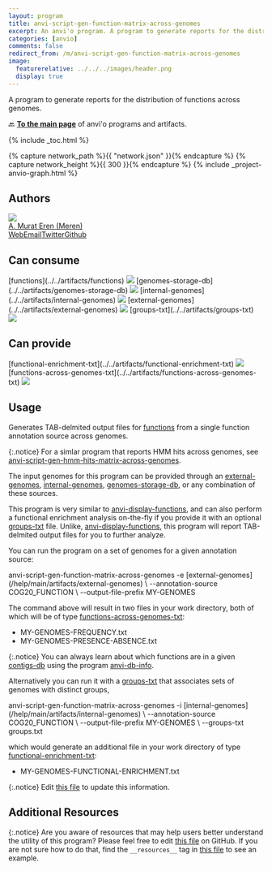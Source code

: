 ```yaml
---
layout: program
title: anvi-script-gen-function-matrix-across-genomes
excerpt: An anvi'o program. A program to generate reports for the distribution of functions across genomes.
categories: [anvio]
comments: false
redirect_from: /m/anvi-script-gen-function-matrix-across-genomes
image:
  featurerelative: ../../../images/header.png
  display: true
---
```


A program to generate reports for the distribution of functions across genomes.

🔙 **[To the main page](../../)** of anvi'o programs and artifacts.


{% include _toc.html %}
<div id="svg" class="subnetwork"></div>
{% capture network_path %}{{ "network.json" }}{% endcapture %}
{% capture network_height %}{{ 300 }}{% endcapture %}
{% include _project-anvio-graph.html %}


## Authors

<div class="anvio-person"><div class="anvio-person-info"><div class="anvio-person-photo"><img class="anvio-person-photo-img" src="../../images/authors/meren.jpg" /></div><div class="anvio-person-info-box"><a href="/people/meren" target="_blank"><span class="anvio-person-name">A. Murat Eren (Meren)</span></a><div class="anvio-person-social-box"><a href="http://merenlab.org" class="person-social" target="_blank"><i class="fa fa-fw fa-home"></i>Web</a><a href="mailto:a.murat.eren@gmail.com" class="person-social" target="_blank"><i class="fa fa-fw fa-envelope-square"></i>Email</a><a href="http://twitter.com/merenbey" class="person-social" target="_blank"><i class="fa fa-fw fa-twitter-square"></i>Twitter</a><a href="http://github.com/meren" class="person-social" target="_blank"><i class="fa fa-fw fa-github"></i>Github</a></div></div></div></div>



## Can consume


<p style="text-align: left" markdown="1"><span class="artifact-r">[functions](../../artifacts/functions) <img src="../../images/icons/CONCEPT.png" class="artifact-icon-mini" /></span> <span class="artifact-r">[genomes-storage-db](../../artifacts/genomes-storage-db) <img src="../../images/icons/DB.png" class="artifact-icon-mini" /></span> <span class="artifact-r">[internal-genomes](../../artifacts/internal-genomes) <img src="../../images/icons/TXT.png" class="artifact-icon-mini" /></span> <span class="artifact-r">[external-genomes](../../artifacts/external-genomes) <img src="../../images/icons/TXT.png" class="artifact-icon-mini" /></span> <span class="artifact-r">[groups-txt](../../artifacts/groups-txt) <img src="../../images/icons/TXT.png" class="artifact-icon-mini" /></span></p>


## Can provide


<p style="text-align: left" markdown="1"><span class="artifact-p">[functional-enrichment-txt](../../artifacts/functional-enrichment-txt) <img src="../../images/icons/TXT.png" class="artifact-icon-mini" /></span> <span class="artifact-p">[functions-across-genomes-txt](../../artifacts/functions-across-genomes-txt) <img src="../../images/icons/TXT.png" class="artifact-icon-mini" /></span></p>


## Usage


Generates TAB-delmited output files for <span class="artifact-n">[functions](/help/main/artifacts/functions)</span> from a single function annotation source across genomes.

{:.notice}
For a simlar program that reports HMM hits across genomes, see <span class="artifact-p">[anvi-script-gen-hmm-hits-matrix-across-genomes](/help/main/programs/anvi-script-gen-hmm-hits-matrix-across-genomes)</span>.

The input genomes for this program can be provided through an <span class="artifact-n">[external-genomes](/help/main/artifacts/external-genomes)</span>, <span class="artifact-n">[internal-genomes](/help/main/artifacts/internal-genomes)</span>, <span class="artifact-n">[genomes-storage-db](/help/main/artifacts/genomes-storage-db)</span>, or any combination of these sources.

This program is very similar to <span class="artifact-p">[anvi-display-functions](/help/main/programs/anvi-display-functions)</span>, and can also perform a functional enrichment analysis on-the-fly if you provide it with an optional <span class="artifact-n">[groups-txt](/help/main/artifacts/groups-txt)</span> file. Unlike, <span class="artifact-p">[anvi-display-functions](/help/main/programs/anvi-display-functions)</span>, this program will report TAB-delmited output files for you to further analyze.

You can run the program on a set of genomes for a given annotation source:

<div class="codeblock" markdown="1">
anvi&#45;script&#45;gen&#45;function&#45;matrix&#45;across&#45;genomes &#45;e <span class="artifact&#45;n">[external&#45;genomes](/help/main/artifacts/external&#45;genomes)</span> \
                                               &#45;&#45;annotation&#45;source COG20_FUNCTION \
                                               &#45;&#45;output&#45;file&#45;prefix MY&#45;GENOMES
</div>

The command above will result in two files in your work directory, both of which will be of type <span class="artifact-n">[functions-across-genomes-txt](/help/main/artifacts/functions-across-genomes-txt)</span>:

* MY-GENOMES-FREQUENCY.txt
* MY-GENOMES-PRESENCE-ABSENCE.txt

{:.notice}
You can always learn about which functions are in a given <span class="artifact-n">[contigs-db](/help/main/artifacts/contigs-db)</span> using the program <span class="artifact-p">[anvi-db-info](/help/main/programs/anvi-db-info)</span>.

Alternatively you can run it with a <span class="artifact-n">[groups-txt](/help/main/artifacts/groups-txt)</span> that associates sets of genomes with distinct groups,

<div class="codeblock" markdown="1">
anvi&#45;script&#45;gen&#45;function&#45;matrix&#45;across&#45;genomes &#45;i <span class="artifact&#45;n">[internal&#45;genomes](/help/main/artifacts/internal&#45;genomes)</span> \
                                               &#45;&#45;annotation&#45;source COG20_FUNCTION \
                                               &#45;&#45;output&#45;file&#45;prefix MY&#45;GENOMES \
                                               &#45;&#45;groups&#45;txt groups.txt
</div>

which would generate an additional file in your work directory of type <span class="artifact-n">[functional-enrichment-txt](/help/main/artifacts/functional-enrichment-txt)</span>:

* MY-GENOMES-FUNCTIONAL-ENRICHMENT.txt


{:.notice}
Edit [this file](https://github.com/merenlab/anvio/tree/master/anvio/docs/programs/anvi-script-gen-function-matrix-across-genomes.md) to update this information.


## Additional Resources



{:.notice}
Are you aware of resources that may help users better understand the utility of this program? Please feel free to edit [this file](https://github.com/merenlab/anvio/tree/master/bin/anvi-script-gen-function-matrix-across-genomes) on GitHub. If you are not sure how to do that, find the `__resources__` tag in [this file](https://github.com/merenlab/anvio/blob/master/bin/anvi-interactive) to see an example.
